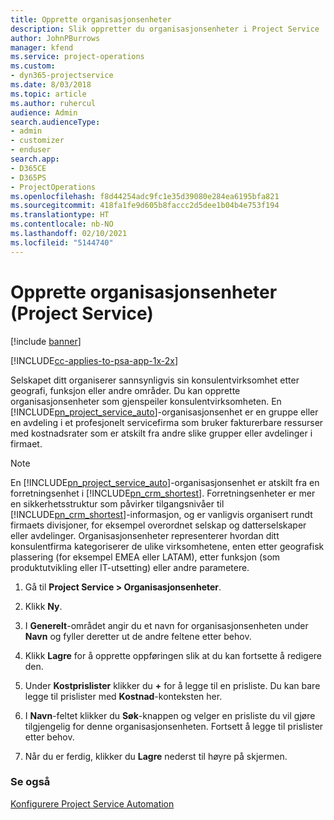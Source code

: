```yaml
---
title: Opprette organisasjonsenheter
description: Slik oppretter du organisasjonsenheter i Project Service
author: JohnPBurrows
manager: kfend
ms.service: project-operations
ms.custom:
- dyn365-projectservice
ms.date: 8/03/2018
ms.topic: article
ms.author: ruhercul
audience: Admin
search.audienceType:
- admin
- customizer
- enduser
search.app:
- D365CE
- D365PS
- ProjectOperations
ms.openlocfilehash: f8d44254adc9fc1e35d39080e284ea6195bfa821
ms.sourcegitcommit: 418fa1fe9d605b8faccc2d5dee1b04b4e753f194
ms.translationtype: HT
ms.contentlocale: nb-NO
ms.lasthandoff: 02/10/2021
ms.locfileid: "5144740"
---
```

# <a name="create-organizational-units-project-service"></a>Opprette organisasjonsenheter (Project Service)

[!include [banner](../includes/psa-now-project-operations.md)]

[!INCLUDE[cc-applies-to-psa-app-1x-2x](../includes/cc-applies-to-psa-app-1x-2x.md)]

Selskapet ditt organiserer sannsynligvis sin konsulentvirksomhet etter geografi, funksjon eller andre områder. Du kan opprette organisasjonsenheter som gjenspeiler konsulentvirksomheten. En [!INCLUDE[pn_project_service_auto](../includes/pn-project-service-auto.md)]-organisasjonsenhet er en gruppe eller en avdeling i et profesjonelt servicefirma som bruker fakturerbare ressurser med kostnadsrater som er atskilt fra andre slike grupper eller avdelinger i firmaet.  
  
> [!NOTE]
>  En [!INCLUDE[pn_project_service_auto](../includes/pn-project-service-auto.md)]-organisasjonsenhet er atskilt fra en forretningsenhet i [!INCLUDE[pn_crm_shortest](../includes/pn-crm-shortest.md)]. Forretningsenheter er mer en sikkerhetsstruktur som påvirker tilgangsnivåer til [!INCLUDE[pn_crm_shortest](../includes/pn-crm-shortest.md)]-informasjon, og er vanligvis organisert rundt firmaets divisjoner, for eksempel overordnet selskap og datterselskaper eller avdelinger. Organisasjonsenheter representerer hvordan ditt konsulentfirma kategoriserer de ulike virksomhetene, enten etter geografisk plassering (for eksempel EMEA eller LATAM), etter funksjon (som produktutvikling eller IT-utsetting) eller andre parametere.  
  
1.  Gå til **Project Service > Organisasjonsenheter**.  
  
2.  Klikk **Ny**.  
  
3.  I **Generelt**-området angir du et navn for organisasjonsenheten under **Navn** og fyller deretter ut de andre feltene etter behov.  
  
4.  Klikk **Lagre** for å opprette oppføringen slik at du kan fortsette å redigere den.  
  
5.  Under **Kostprislister** klikker du **+** for å legge til en prisliste. Du kan bare legge til prislister med **Kostnad**-konteksten her.  
  
6.  I **Navn**-feltet klikker du **Søk**-knappen og velger en prisliste du vil gjøre tilgjengelig for denne organisasjonsenheten. Fortsett å legge til prislister etter behov.  
  
7.  Når du er ferdig, klikker du **Lagre** nederst til høyre på skjermen.  
  
### <a name="see-also"></a>Se også  
 [Konfigurere Project Service Automation](../psa/configure.md)
